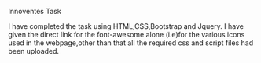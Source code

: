 Innoventes Task

I have completed the task using HTML,CSS,Bootstrap and Jquery.
I have given the direct link for the font-awesome alone (i.e)for the various icons used in the webpage,other than that all the required css and script files had been uploaded.
